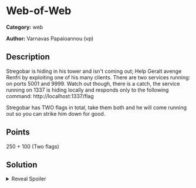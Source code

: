# Web-of-Web
**Category:** web

**Author:** Varnavas Papaioannou (vp)

## Description
Stregobar is hiding in his tower and isn't coming out; Help Geralt avenge Renfri by exploiting one of his many clients. There are two services running: on ports 5001 and 9999. Watch out though, there is a catch, the service running on 1337 is hiding locally and responds only to the following command: http://localhost:1337/flag

Stregobar has TWO flags in total, take them both and he will come running out so you can strike him down for good. 

## Points
250 + 100 (Two flags)

## Solution

<details>
 <summary>Reveal Spoiler</summary>

## Flag
flag1 (admin.js):	ccsc{6f759aae73d7be951b5482b1e0146b0c}
flag2 (flag-server.js): ccsc{eba43052b3fc1d5cdcf0a8809e0bdbdd}


</details>
